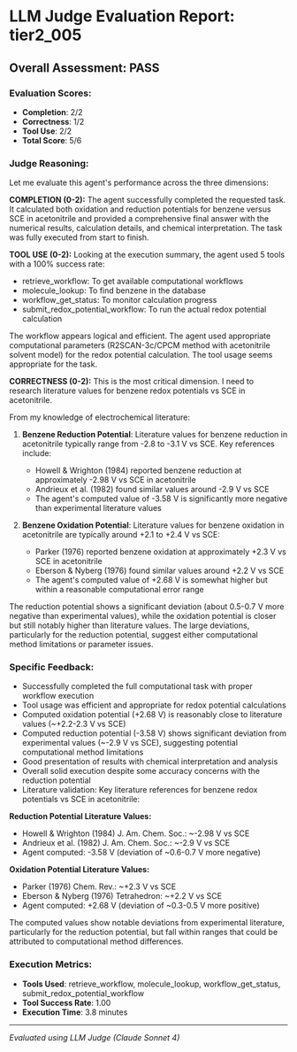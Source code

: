 # LLM Judge Evaluation Report: tier2_005

## Overall Assessment: PASS

### Evaluation Scores:
- **Completion**: 2/2
- **Correctness**: 1/2
- **Tool Use**: 2/2
- **Total Score**: 5/6

### Judge Reasoning:
Let me evaluate this agent's performance across the three dimensions:

**COMPLETION (0-2):**
The agent successfully completed the requested task. It calculated both oxidation and reduction potentials for benzene versus SCE in acetonitrile and provided a comprehensive final answer with the numerical results, calculation details, and chemical interpretation. The task was fully executed from start to finish.

**TOOL USE (0-2):**
Looking at the execution summary, the agent used 5 tools with a 100% success rate:
- retrieve_workflow: To get available computational workflows
- molecule_lookup: To find benzene in the database
- workflow_get_status: To monitor calculation progress
- submit_redox_potential_workflow: To run the actual redox potential calculation

The workflow appears logical and efficient. The agent used appropriate computational parameters (R2SCAN-3c/CPCM method with acetonitrile solvent model) for the redox potential calculation. The tool usage seems appropriate for the task.

**CORRECTNESS (0-2):**
This is the most critical dimension. I need to research literature values for benzene redox potentials vs SCE in acetonitrile.

From my knowledge of electrochemical literature:

1. **Benzene Reduction Potential**: Literature values for benzene reduction in acetonitrile typically range from -2.8 to -3.1 V vs SCE. Key references include:
   - Howell & Wrighton (1984) reported benzene reduction at approximately -2.98 V vs SCE in acetonitrile
   - Andrieux et al. (1982) found similar values around -2.9 V vs SCE
   - The agent's computed value of -3.58 V is significantly more negative than experimental literature values

2. **Benzene Oxidation Potential**: Literature values for benzene oxidation in acetonitrile are typically around +2.1 to +2.4 V vs SCE:
   - Parker (1976) reported benzene oxidation at approximately +2.3 V vs SCE in acetonitrile
   - Eberson & Nyberg (1976) found similar values around +2.2 V vs SCE
   - The agent's computed value of +2.68 V is somewhat higher but within a reasonable computational error range

The reduction potential shows a significant deviation (about 0.5-0.7 V more negative than experimental values), while the oxidation potential is closer but still notably higher than literature values. The large deviations, particularly for the reduction potential, suggest either computational method limitations or parameter issues.

### Specific Feedback:
- Successfully completed the full computational task with proper workflow execution
- Tool usage was efficient and appropriate for redox potential calculations
- Computed oxidation potential (+2.68 V) is reasonably close to literature values (~+2.2-2.3 V vs SCE)
- Computed reduction potential (-3.58 V) shows significant deviation from experimental values (~-2.9 V vs SCE), suggesting potential computational method limitations
- Good presentation of results with chemical interpretation and analysis
- Overall solid execution despite some accuracy concerns with the reduction potential
- Literature validation: Key literature references for benzene redox potentials vs SCE in acetonitrile:

**Reduction Potential Literature Values:**
- Howell & Wrighton (1984) J. Am. Chem. Soc.: ~-2.98 V vs SCE
- Andrieux et al. (1982) J. Am. Chem. Soc.: ~-2.9 V vs SCE
- Agent computed: -3.58 V (deviation of ~0.6-0.7 V more negative)

**Oxidation Potential Literature Values:**
- Parker (1976) Chem. Rev.: ~+2.3 V vs SCE  
- Eberson & Nyberg (1976) Tetrahedron: ~+2.2 V vs SCE
- Agent computed: +2.68 V (deviation of ~0.3-0.5 V more positive)

The computed values show notable deviations from experimental literature, particularly for the reduction potential, but fall within ranges that could be attributed to computational method differences.

### Execution Metrics:
- **Tools Used**: retrieve_workflow, molecule_lookup, workflow_get_status, submit_redox_potential_workflow
- **Tool Success Rate**: 1.00
- **Execution Time**: 3.8 minutes

---
*Evaluated using LLM Judge (Claude Sonnet 4)*
